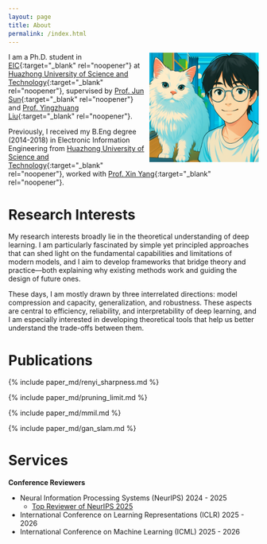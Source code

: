 ```yaml
---
layout: page
title: About
permalink: /index.html
---
```


<img style="float:right; padding-left:10px" src="images/selfandcat.jpg" width="220" height="220">

I am a Ph.D. student in [EIC](https://english.eic.hust.edu.cn){:target="_blank" rel="noopener"} at [Huazhong University of Science and Technology](https://english.hust.edu.cn/){:target="_blank" rel="noopener"}, supervised by [Prof. Jun Sun](https://hust.teacher.360eol.com/teacherBasic/preview?teacherType=&teacherId=15979){:target="_blank" rel="noopener"} and [Prof. Yingzhuang Liu](https://hust.teacher.360eol.com/teacherBasic/preview?teacherType=&teacherId=15939){:target="_blank" rel="noopener"}. 

Previously, I received my B.Eng degree (2014-2018) in Electronic Information Engineering from [Huazhong University of Science and Technology](https://english.hust.edu.cn/){:target="_blank" rel="noopener"}, worked with [Prof. Xin Yang](https://sites.google.com/view/xinyang/home){:target="_blank" rel="noopener"}.

# Research Interests

My research interests broadly lie in the theoretical understanding of deep learning. I am particularly fascinated by simple yet principled approaches that can shed light on the fundamental capabilities and limitations of modern models, and I aim to develop frameworks that bridge theory and practice—both explaining why existing methods work and guiding the design of future ones.

These days, I am mostly drawn by three interrelated directions: model compression and capacity, generalization, and robustness. These aspects are central to efficiency, reliability, and interpretability of deep learning, and I am especially interested in developing theoretical tools that help us better understand the trade-offs between them.

<!-- News -->

# Publications

<!--<span class="badge">J</span> Journal <span class="badge">C</span> Conference <br>-->

{% include paper_md/renyi_sharpness.md %}

{% include paper_md/pruning_limit.md %}

{% include paper_md/mmil.md %}

{% include paper_md/gan_slam.md %}

# Services
**Conference Reviewers**
- Neural Information Processing Systems (NeurIPS) 2024 - 2025
  - [Top Reviewer of NeurIPS 2025](https://neurips.cc/Conferences/2025)
- International Conference on Learning Representations (ICLR) 2025 - 2026
- International Conference on Machine Learning (ICML) 2025 - 2026
